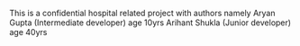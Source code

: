 This is a confidential hospital related project with authors namely
Aryan Gupta (Intermediate developer) age 10yrs
Arihant Shukla (Junior developer) age 40yrs
